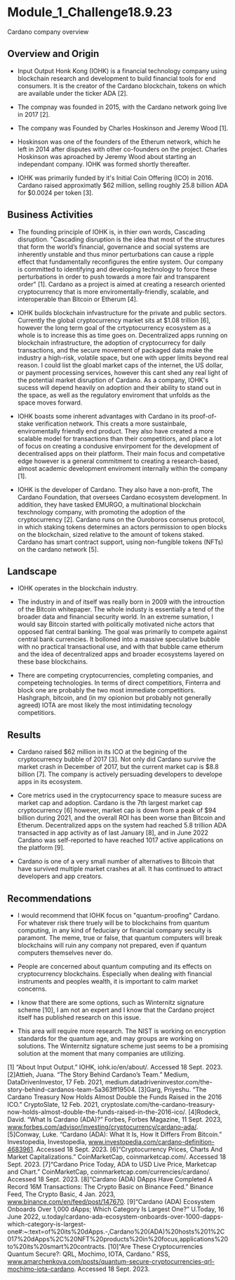 # Module_1_Challenge18.9.23
Cardano company overview

## Overview and Origin

* Input Output Honk Kong (IOHK) is a financial technology company using blockchain research and development to build financial tools for end consumers. It is the creator of the Cardano blockchain, tokens on which are available under the ticker ADA [2].

* The compnay was founded in 2015, with the Cardano network going live in 2017 [2].

* The company was Founded by Charles Hoskinson and Jeremy Wood [1].

* Hoskinson was one of the founders of the Etherum network, which he left in 2014 after disputes with other co-founders on the project. Charles Hoskinson was aproached by Jeremy Wood about starting an independant company. IOHK was formed shortly thereafter. 

* IOHK was primarily funded by it's Initial Coin Offering (ICO) in 2016. Cardano raised approximatly $62 million, selling roughly 25.8 billion ADA for $0.0024 per token [3]. 


## Business Activities

* The founding principle of IOHK is, in thier own words, Cascading disruption. "Cascading disruption is the idea that most of the structures that form the world’s financial, governance and social systems are inherently unstable and thus minor perturbations can cause a ripple effect that fundamentally reconfigures the entire system. Our company is committed to identifying and developing technology to force these perturbations in order to push towards a more fair and transparent order" [1]. Cardano as a project is aimed at creating a research oriented cryptocurrency that is more enviromentally-friendly, scalable, and interoperable than Bitcoin or Etherum [4].

* IOHK builds blockchain infvastructure for the private and public sectors. Currently the global cryptocurrency market sits at $1.08 trillion [6], however the long term goal of the crtyptocurrency ecosystem as a whole is to increase this as time goes on. Decentralized apps running on blockchain infrastructure, the adoption of cryptocurrecy for daily transactions, and the secure movement of packaged data make the industry a high-risk, volatile space, but one with upper limits beyond real reason. I could list the gloabl market caps of the internet, the US dollar, or payment processing services, however this cant shed any real light of the potential market disruption of Cardano. As a company, IOHK's sucess will depend heavily on adoption and their ability to stand out in the space, as well as the regulatory enviroment that unfolds as the space moves forward.

* IOHK boasts some inherent advantages with Cardano in its proof-of-stake verification network. This creats a more sustainbale, enviromentally friendly end product. They also have created a more scalable model for transactions than their competitiors, and place a lot of focus on creating a condusive envirpoment for the development of decentralised apps on their platform. Their main focus and competative edge however is a general commitment to creating a research-based, almost academic development enviroment internally within the company [1].

* IOHK is the developer of Cardano. They also have a non-profit, The Cardano Foundation, that oversees Cardano ecosystem development. In addition, they have tasked EMURGO, a multinational blockchain texchnology company, with promoting the adoption of the cryptocurrency [2]. Cardano runs on the Ouroboros consenus protocol, in which staking tokens determines an actors permission to open blocks on the blockchain, sized relative to the amount of tokens staked. Cardano has smart contract support, using non-fungible tokens (NFTs) on the cardano network [5].


## Landscape

* IOHK operates in the blockchain industry.

* The industry in and of itself was really born in 2009 with the introuction of the Bitcoin whitepaper. The whole industy is essentially a tend of the broader data and financial security world. In an extreme sumation, I would say Bitcoin started with politically motivated niche actors that opposed fiat central banking. The goal was primarily to compete against central bank currencies. It bolloned into a massive speculative bubble with no practical transactional use, and with that bubble came etherum and the idea of decentralized apps and broader ecosystems layered on these base blockchains.

* There are competing cryptocurrencies, completing companies, and competeing technologies. In terms of direct competitiors, Finterra and block one are probably the two most immediate competitiors. Hashgraph, bitcoin, and (in my opionion but probably not generally agreed) IOTA are most likely the most intimidating tecnology competitiors.


## Results

* Cardano raised $62 million in its ICO at the begining of the cryptocurrency bubble of 2017 [3]. Not only did Cardano survive the market crash in December of 2017, but the current market cap is $8.8 billion [7]. The company is actively persuading developers to develope apps in its ecosystem.
  
* Core metrics used in the cryptocurrency space to measure sucess are market cap and adoption. Cardano is the 7th largest market cap cryptocurrency [6] however, market cap is down from a peak of $94 billion during 2021, and the overall ROI has been worse than Bitcoin and Etherum. Decentralized apps on the system had reached 5.8 trillion ADA transacted in app activity as of last January [8], and in June 2022 Cardano was self-reported to have reached 1017 active applications on the platform [9].

* Cardano is one of a very small number of alternatives to Bitcoin that have survived multiple market crashes at all. It has continued to attract developers and app creators. 


## Recommendations

* I would recommend that IOHK focus on "quantum-proofing" Cardano. For whatever risk there truely will be to blockchains from quantum computing, in any kind of feduciary or financial company secuity is paramont. The meme, true or false, that quantum computers will break blockchains will ruin any company not prepared, even if quantum computers themselves never do.

* People are concerned about quantum computing and its effects on cryptocurrency blockchains. Especially when dealing with financial instruments and peoples wealth, it is important to calm market concerns.

* I know that there are some options, such as Winternitz signature scheme [10], I am not an expert and I know that the Cardano project itself has published research on this issue.

* This area will require more research. The NIST is working on encryption standards for the quantum age, and may groups are working on solutions. The Winternitz signature scheme just seems to be a promising solution at the moment that many companies are utilizing.

[1] “About Input Output.” IOHK, iohk.io/en/about/. Accessed 18 Sept. 2023. 
[2]Attieh, Juana. “The Story Behind Cardano’s Team.” Medium, DataDrivenInvestor, 17 Feb. 2021, medium.datadriveninvestor.com/the-story-behind-cardanos-team-5a363ff19504. 
[3]Garg, Priyeshu. “The Cardano Treasury Now Holds Almost Double the Funds Raised in the 2016 ICO.” CryptoSlate, 12 Feb. 2021, cryptoslate.com/the-cardano-treasury-now-holds-almost-double-the-funds-raised-in-the-2016-ico/. 
[4]Rodeck, David. “What Is Cardano (ADA)?” Forbes, Forbes Magazine, 11 Sept. 2023, www.forbes.com/advisor/investing/cryptocurrency/cardano-ada/. 
[5]Conway, Luke. “Cardano (ADA): What It Is, How It Differs From Bitcoin.” Investopedia, Investopedia, www.investopedia.com/cardano-definition-4683961. Accessed 18 Sept. 2023. 
[6]“Cryptocurrency Prices, Charts And Market Capitalizations.” CoinMarketCap, coinmarketcap.com/. Accessed 18 Sept. 2023. 
[7]“Cardano Price Today, ADA to USD Live Price, Marketcap and Chart.” CoinMarketCap, coinmarketcap.com/currencies/cardano/. Accessed 18 Sept. 2023. 
[8]“Cardano (ADA) DApps Have Completed A Record 16M Transactions: The Crypto Basic on Binance Feed.” Binance Feed, The Crypto Basic, 4 Jan. 2023, www.binance.com/en/feed/post/147670. 
[9]“Cardano (ADA) Ecosystem Onboards Over 1,000 dApps; Which Category Is Largest One?” U.Today, 16 June 2022, u.today/cardano-ada-ecosystem-onboards-over-1000-dapps-which-category-is-largest-one#:~:text=of%20its%20dApps.-,Cardano%20(ADA)%20hosts%201%2C017%20dApps%2C%20NFT%20products%20in%20focus,applications%20to%20its%20smart%20contracts. 
[10]“Are These Cryptocurrencies Quantum Secure?: QRL, Mochimo, IOTA, Cardano.” RSS, www.amarchenkova.com/posts/quantum-secure-cryptocurrencies-qrl-mochimo-iota-cardano. Accessed 18 Sept. 2023. 
